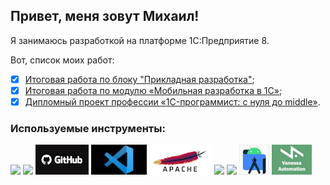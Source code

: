 ## Привет, меня зовут Михаил!
Я занимаюсь разработкой на платформе 1С:Предприятие 8.

Вот, список моих работ:
- [x] [Итоговая работа по блоку "Прикладная разработка"](https://github.com/TumanovMikhail/applied_development);
- [x] [Итоговая работа по модулю «Мобильная разработка в 1С»](https://github.com/TumanovMikhail/mobile-diplom);
- [x] [Дипломный проект профессии «1C-программист: с нуля до middle»](https://github.com/TumanovMikhail/fonecmid-diplom).

### Используемые инструменты:
![](Content/1C.ico)   ![](Content/1CEDT.ico)   ![](Content/github.png)   ![](Content/VSCode.png)   ![](Content/Apache.png)   ![](Content/Postman.ico)   ![](Content/SoapUI.ico)   ![](Content/AndroidStd.png)   ![](Content/VA.png)
